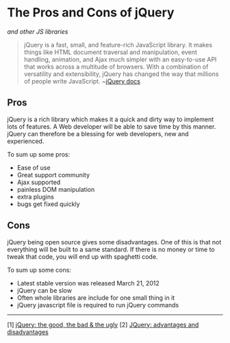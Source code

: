 # The Pros and Cons of jQuery
_and other JS libraries_
> jQuery is a fast, small, and feature-rich JavaScript library. It makes things like HTML document traversal and manipulation, event handling, animation, and Ajax much simpler with an easy-to-use API that works across a multitude of browsers. With a combination of versatility and extensibility, jQuery has changed the way that millions of people write JavaScript. ~[jQuery docs](https://jquery.com)

## Pros
jQuery is a rich library which makes it a quick and dirty way to implement lots of features. A Web developer will be able to save time by this manner. jQuery can therefore be a blessing for web developers, new and experienced.

To sum up some pros:

+ Ease of use
+ Great support community
+ Ajax supported
+ painless DOM manipulation
+ extra plugins
+ bugs get fixed quickly

## Cons
jQuery being open source gives some disadvantages. One of this is that not everything will be built to a same standard. If there is no money or time to tweak that code, you will end up with spaghetti code.

To sum up some cons:

- Latest stable version was released March 21, 2012
- jQuery can be slow
- Often whole libraries are include for one small thing in it
-  jQuery javascript file is required to run jQuery commands

---
[1] [jQuery: the good, the bad & the ugly](http://www.webdesignerdepot.com/2012/09/jquery-the-good-the-bad-and-the-ugly/)
[2] [JQuery: advantages and disadvantages](http://www.jscripters.com/jquery-disadvantages-and-advantages/)
